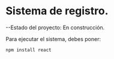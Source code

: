 <h1>Sistema de registro.</h1>

--Estado del proyecto: En construcción.

Para ejecutar el sistema, debes poner: 

```npm install react```
